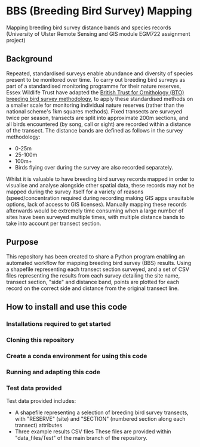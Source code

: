 # BBS (Breeding Bird Survey) Mapping
Mapping breeding bird survey distance bands and species records (University of Ulster Remote Sensing and GIS module EGM722 assignment project)

## Background
Repeated, standardised surveys enable abundance and diversity of species present to be monitored over time. To carry out breeding bird surveys as part of a standardised monitoring programme for their nature reserves, Essex Wildlife Trust have adapted the [British Trust for Ornithology (BTO) breeding bird survey methodology](https://www.bto.org/our-science/projects/breeding-bird-survey/research-conservation/methodology-and-survey-design), to apply these standardised methods on a smaller scale for monitoring individual nature reserves (rather than the national scheme's 1km squares methods). Fixed transects are surveyed twice per season, transects are split into approximate 200m sections, and all birds encountered (by song, call or sight) are recorded within a distance of the transect. The distance bands are defined as follows in the survey methodology: 
- 0-25m
- 25-100m
- 100m+
- Birds flying over during the survey are also recorded separately. 

Whilst it is valuable to have breeding bird survey records mapped in order to visualise and analyse alongside other spatial data, these records may not be mapped during the survey itself for a variety of reasons (speed/concentration required during recording making GIS apps unsuitable options, lack of access to GIS licenses). 
Manually mapping these records afterwards would be extremely time consuming when a large number of sites have been surveyed multiple times, with multiple distance bands to take into account per transect section. 

## Purpose
This repository has been created to share a Python program enabling an automated workflow for mapping breeding bird survey (BBS) results. Using a shapefile representing each transect section surveyed, and a set of CSV files representing the results from each survey detailing the site name, transect section, "side" and distance band, points are plotted for each record on the correct side and distance from the original transect line. 

## How to install and use this code
### Installations required to get started

### Cloning this repository

### Create a conda environment for using this code

### Running and adapting this code

### Test data provided
Test data provided includes: 
- A shapefile representing a selection of breeding bird survey transects, with "RESERVE" (site) and "SECTION" (numbered section along each transect) attributes
- Three example results CSV files
These files are provided within "data_files/Test" of the main branch of the repository. 
